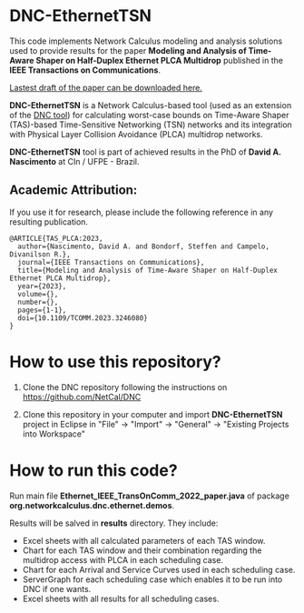 # DNC-EthernetTSN

This code implements Network Calculus modeling and analysis solutions used to provide results for the paper **Modeling and Analysis of Time-Aware Shaper on Half-Duplex Ethernet PLCA Multidrop** published in the **IEEE Transactions on Communications**.

[Lastest draft of the paper can be downloaded here.](./Paper_TAS_PLCA.pdf)

**DNC-EthernetTSN** is a Network Calculus-based tool (used as an extension of the [DNC tool](https://github.com/NetCal/DNC)) for calculating worst-case bounds on Time-Aware Shaper (TAS)-based Time-Sensitive Networking (TSN) networks and its integration with Physical Layer Collision Avoidance (PLCA) multidrop networks. 

**DNC-EthernetTSN** tool is part of achieved results in the PhD of **David A. Nascimento** at CIn / UFPE - Brazil.

## Academic Attribution:

If you use it for research, please include the following reference in any resulting publication.

```
@ARTICLE{TAS_PLCA:2023,
  author={Nascimento, David A. and Bondorf, Steffen and Campelo, Divanilson R.},
  journal={IEEE Transactions on Communications}, 
  title={Modeling and Analysis of Time-Aware Shaper on Half-Duplex Ethernet PLCA Multidrop}, 
  year={2023},
  volume={},
  number={},
  pages={1-1},
  doi={10.1109/TCOMM.2023.3246080}
}
```

# How to use this repository?

1. Clone the DNC repository following the instructions on https://github.com/NetCal/DNC 

2. Clone this repository in your computer and import **DNC-EthernetTSN** project in Eclipse in "File" -> "Import" -> "General" -> "Existing Projects into Workspace"

# How to run this code?

Run main file **Ethernet_IEEE_TransOnComm_2022_paper.java** of package **org.networkcalculus.dnc.ethernet.demos**.

Results will be salved in **results** directory. 
They include:
- Excel sheets with all calculated parameters of each TAS window.
- Chart for each TAS window and their combination regarding the multidrop access with PLCA in each scheduling case.
- Chart for each Arrival and Service Curves used in each scheduling case.
- ServerGraph for each scheduling case which enables it to be run into DNC if one wants.
- Excel sheets with all results for all scheduling cases.
